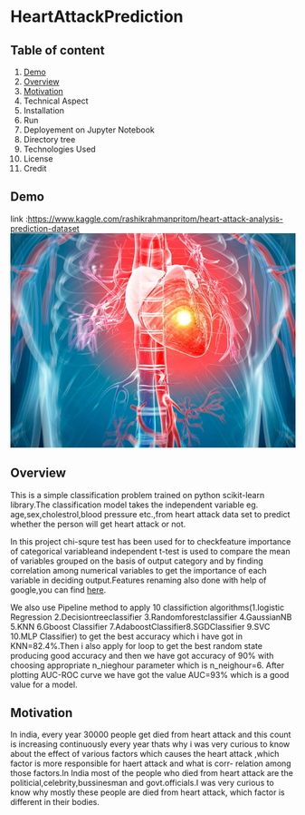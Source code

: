 # HeartAttackPrediction
## Table of content
1. [Demo](https://github.com/NaveenKumarMaurya/HeartAttackPrediction/blob/main/README.md#demo)
2. [Overview](https://github.com/NaveenKumarMaurya/HeartAttackPrediction/blob/main/README.md#overview)
3. [Motivation](https://github.com/NaveenKumarMaurya/HeartAttackPrediction/blob/main/README.md#motivation)
4. Technical Aspect
5. Installation
6. Run
7. Deployement on Jupyter Notebook
8. Directory tree
9. Technologies Used
10. License
11. Credit


## Demo
link :https://www.kaggle.com/rashikrahmanpritom/heart-attack-analysis-prediction-dataset
![](https://github.com/NaveenKumarMaurya/HeartAttackPrediction/blob/main/heart-attack-silent.jpg)

## Overview
This is a simple classification problem trained on python scikit-learn library.The classification model takes 
the independent variable eg. age,sex,cholestrol,blood pressure etc.,from heart attack data set to predict 
whether the person will get heart attack or not.

In this project chi-squre test has been used for to checkfeature importance of categorical variableand independent t-test is used to compare the mean of variables
grouped on the basis of output category and by finding correlation among numerical variables to get the 
importance of each variable in deciding output.Features renaming also done with help of google,you can find [here](https://archive.ics.uci.edu/ml/datasets/Heart+Disease/).

We also use Pipeline method to apply 10 classifiction algorithms(1.logistic Regression 2.Decisiontreeclassifier 
3.Randomforestclassifier 4.GaussianNB 5.KNN 6.Gboost Classifier 7.AdaboostClassifier8.SGDClassifier 9.SVC 10.MLP Classifier)
to get the best accuracy which i have got in KNN=82.4%.Then i also apply for loop to get the best random
state producing good accuracy and then we have got accuracy of 90% with choosing appropriate n_nieghour parameter which is n_neighour=6.
After plotting AUC-ROC curve we have got the value AUC=93% which is a good value for a model.

## Motivation
In india, every year 30000 people get died from heart attack and this count is increasing continuously every year
thats why i was very curious to know about the effect of various factors which causes the  heart attack ,which factor is more responsible for haert attack and what is corr- relation among  those factors.In India most of the people who died from heart attack are the politicial,celebrity,bussinesman  and govt.officials.I was very curious to know why 
mostly these people are died from heart attack, which factor is different in their bodies.

